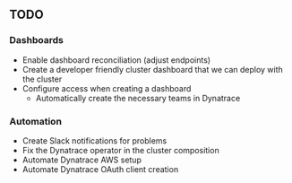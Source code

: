 ## TODO

### Dashboards

- Enable dashboard reconciliation (adjust endpoints)
- Create a developer friendly cluster dashboard that we can deploy with the cluster
- Configure access when creating a dashboard
    - Automatically create the necessary teams in Dynatrace

### Automation

- Create Slack notifications for problems
- Fix the Dynatrace operator in the cluster composition
- Automate Dynatrace AWS setup
- Automate Dynatrace OAuth client creation
